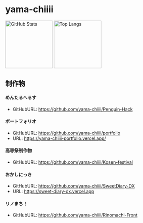 # yama-chiiii

<p align="left">
  <img alt="GitHub Stats" src="https://github-readme-stats.vercel.app/api?username=yama-chiiii&show_icons=true&theme=omni" height="150px" />
  <img alt="Top Langs" src="https://github-readme-stats.vercel.app/api/top-langs/?username=yama-chiiii&theme=omni&layout=compact" height="150px" />
</p>

## 制作物
#### めんたるへるす
- GitHubURL: https://github.com/yama-chiiii/Penguin-Hack
  
#### ポートフォリオ
- GitHubURL: https://github.com/yama-chiiii/portfolio
- URL: https://yama-chiiii-portfolio.vercel.app/

#### 高専祭制作物
- GitHubURL: https://github.com/yama-chiiii/Kosen-festival

#### おかしにっき
- GitHubURL: https://github.com/yama-chiiii/SweetDiary-DX
- URL: https://sweet-diary-dx.vercel.app

#### リノまち！
- GitHubURL: https://github.com/yama-chiiii/Rinomachi-Front
